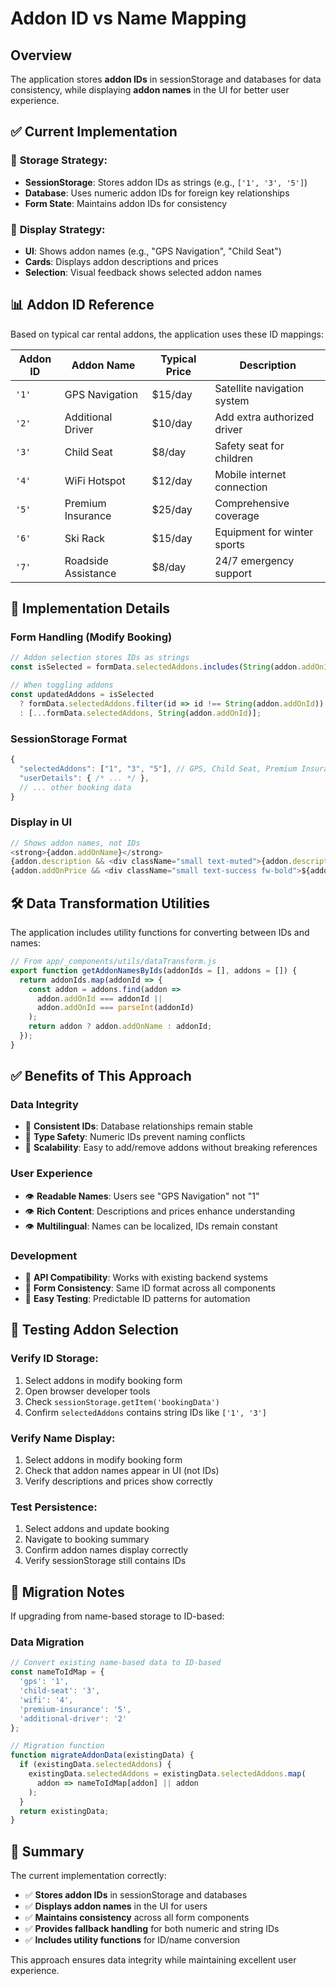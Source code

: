 # Addon ID vs Name Mapping

## Overview

The application stores **addon IDs** in sessionStorage and databases for data consistency, while displaying **addon names** in the UI for better user experience.

## ✅ Current Implementation

### 🔧 **Storage Strategy:**
- **SessionStorage**: Stores addon IDs as strings (e.g., `['1', '3', '5']`)
- **Database**: Uses numeric addon IDs for foreign key relationships
- **Form State**: Maintains addon IDs for consistency

### 🎨 **Display Strategy:**
- **UI**: Shows addon names (e.g., "GPS Navigation", "Child Seat")
- **Cards**: Displays addon descriptions and prices
- **Selection**: Visual feedback shows selected addon names

## 📊 **Addon ID Reference**

Based on typical car rental addons, the application uses these ID mappings:

| Addon ID | Addon Name | Typical Price | Description |
|----------|------------|---------------|-------------|
| `'1'` | GPS Navigation | $15/day | Satellite navigation system |
| `'2'` | Additional Driver | $10/day | Add extra authorized driver |
| `'3'` | Child Seat | $8/day | Safety seat for children |
| `'4'` | WiFi Hotspot | $12/day | Mobile internet connection |
| `'5'` | Premium Insurance | $25/day | Comprehensive coverage |
| `'6'` | Ski Rack | $15/day | Equipment for winter sports |
| `'7'` | Roadside Assistance | $8/day | 24/7 emergency support |

## 🔧 **Implementation Details**

### **Form Handling (Modify Booking)**
```javascript
// Addon selection stores IDs as strings
const isSelected = formData.selectedAddons.includes(String(addon.addOnId));

// When toggling addons
const updatedAddons = isSelected
  ? formData.selectedAddons.filter(id => id !== String(addon.addOnId))
  : [...formData.selectedAddons, String(addon.addOnId)];
```

### **SessionStorage Format**
```javascript
{
  "selectedAddons": ["1", "3", "5"], // GPS, Child Seat, Premium Insurance
  "userDetails": { /* ... */ },
  // ... other booking data
}
```

### **Display in UI**
```javascript
// Shows addon names, not IDs
<strong>{addon.addOnName}</strong>
{addon.description && <div className="small text-muted">{addon.description}</div>}
{addon.addOnPrice && <div className="small text-success fw-bold">${addon.addOnPrice}</div>}
```



## 🛠️ **Data Transformation Utilities**

The application includes utility functions for converting between IDs and names:

```javascript
// From app/_components/utils/dataTransform.js
export function getAddonNamesByIds(addonIds = [], addons = []) {
  return addonIds.map(addonId => {
    const addon = addons.find(addon => 
      addon.addOnId === addonId || 
      addon.addOnId === parseInt(addonId)
    );
    return addon ? addon.addOnName : addonId;
  });
}
```

## ✅ **Benefits of This Approach**

### **Data Integrity**
- 🔐 **Consistent IDs**: Database relationships remain stable
- 🔐 **Type Safety**: Numeric IDs prevent naming conflicts
- 🔐 **Scalability**: Easy to add/remove addons without breaking references

### **User Experience**
- 👁️ **Readable Names**: Users see "GPS Navigation" not "1"
- 👁️ **Rich Content**: Descriptions and prices enhance understanding
- 👁️ **Multilingual**: Names can be localized, IDs remain constant

### **Development**
- 🔧 **API Compatibility**: Works with existing backend systems
- 🔧 **Form Consistency**: Same ID format across all components
- 🔧 **Easy Testing**: Predictable ID patterns for automation

## 🧪 **Testing Addon Selection**

### **Verify ID Storage:**
1. Select addons in modify booking form
2. Open browser developer tools
3. Check `sessionStorage.getItem('bookingData')`
4. Confirm `selectedAddons` contains string IDs like `['1', '3']`

### **Verify Name Display:**
1. Select addons in modify booking form
2. Check that addon names appear in UI (not IDs)
3. Verify descriptions and prices show correctly

### **Test Persistence:**
1. Select addons and update booking
2. Navigate to booking summary
3. Confirm addon names display correctly
4. Verify sessionStorage still contains IDs

## 🔄 **Migration Notes**

If upgrading from name-based storage to ID-based:

### **Data Migration**
```javascript
// Convert existing name-based data to ID-based
const nameToIdMap = {
  'gps': '1',
  'child-seat': '3',
  'wifi': '4',
  'premium-insurance': '5',
  'additional-driver': '2'
};

// Migration function
function migrateAddonData(existingData) {
  if (existingData.selectedAddons) {
    existingData.selectedAddons = existingData.selectedAddons.map(
      addon => nameToIdMap[addon] || addon
    );
  }
  return existingData;
}
```

## 📝 **Summary**

The current implementation correctly:
- ✅ **Stores addon IDs** in sessionStorage and databases
- ✅ **Displays addon names** in the UI for users
- ✅ **Maintains consistency** across all form components
- ✅ **Provides fallback handling** for both numeric and string IDs
- ✅ **Includes utility functions** for ID/name conversion

This approach ensures data integrity while maintaining excellent user experience.
